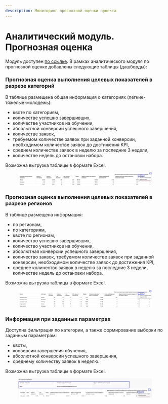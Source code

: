 ```yaml
---
description: Мониторинг прогнозной оценки проекта
---
```


# Аналитический модуль. Прогнозная оценка

Модуль доступен [по ссылке](https://datalens.yandex/9zhvmoubnrqw0). В рамках аналитического модуля по прогнозной оценке добавлены следующие таблицы (дашборды):

### Прогнозная оценка выполнения целевых показателей в разрезе категорий

В таблице размещена общая информация о категориях (легкие-тяжелые-молодежь):

* квоте по категориям,&#x20;
* количестве успешно завершивших,&#x20;
* количестве участников на обучении,&#x20;
* абсолютной конверсии успешного завершения,&#x20;
* &#x20;количестве заявок,&#x20;
* требуемом количестве заявок при заданной конверсии,  необходимом количестве заявок до достижения KPI,&#x20;
* среднем количестве заявок в неделю за последние 3 недели,&#x20;
* количестве недель до остановки набора.

Возможна выгрузка таблицы в формате Excel.

<figure><img src="../.gitbook/assets/image (31).png" alt=""><figcaption></figcaption></figure>

### Прогнозная оценка выполнения целевых показателей в разрезе регионов

В таблице размещена информация:

* по регионам,
* по категориям,&#x20;
* квоте по регионам,
* количество успешно завершивших, &#x20;
* количество участников на обучении,&#x20;
* абсолютная конверсии успешного завершения,&#x20;
* количество заявок, требуемом количестве заявок при заданной конверсии,  необходимом количестве заявок до достижения KPI,&#x20;
* среднее количество заявок в неделю за последние 3 недели, количестве недель до остановки набора.

Возможна выгрузка таблицы в формате Excel.

<figure><img src="../.gitbook/assets/image.png" alt=""><figcaption></figcaption></figure>

### Информация при заданных параметрах

Доступна фильтрация по категории, а также формирование выборки по заданным параметрам:&#x20;

* квоты,&#x20;
* конверсии завершения обучения,&#x20;
* абсолютной конверсии успешного завершения,&#x20;
* среднему количеству заявок в неделю.

Возможна выгрузка таблицы в формате Excel.

<figure><img src="../.gitbook/assets/image (13).png" alt=""><figcaption></figcaption></figure>
